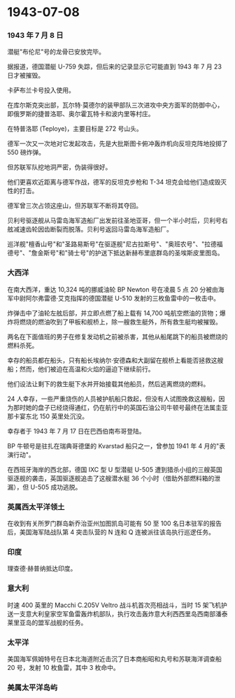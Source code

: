 # 1943-07-08

### 1943 年 7 月 8 日

潜艇"布伦尼"号的龙骨已安放完毕。

据报道，德国潜艇 U-759 失踪，但后来的记录显示它可能直到 1943 年 7 月 23
日才被摧毁。

卡萨布兰卡号投入使用。

在库尔斯克突出部，瓦尔特·莫德尔的装甲部队三次进攻中央方面军的防御中心，即俄罗斯的捷普洛耶、奥尔霍瓦特卡和波内里等村庄。

在特普洛耶 (Teploye)，主要目标是 272 号山头。

德军一次又一次地对它发起攻击，先是大批斯图卡俯冲轰炸机向反坦克阵地投掷了
550 磅炸弹。

但苏联军队挖地洞严密，伪装得很好。

他们更喜欢近距离与德军作战，德军的反坦克步枪和 T-34
坦克会给他们造成毁灭性的打击。

德军曾三次占领这座山，但苏联军不断将其夺回。

贝利号驱逐舰从马雷岛海军造船厂出发前往圣地亚哥，但一个半小时后，贝利号右舷减速齿轮因齿断裂而脱落。贝利号返回马雷岛海军造船厂。

巡洋舰"檀香山号"和"圣路易斯号"在驱逐舰"尼古拉斯号"、"奥班农号"、"拉德福德号"、"詹金斯号"和"骑士号"的护送下抵达新赫布里底群岛的圣埃斯皮里图岛。

### 大西洋

在南大西洋，重达 10,324 吨的挪威油轮 BP Newton 号在凌晨 5 点 20
分被由海军中尉阿尔弗雷德·艾克指挥的德国潜艇 U-510
发射的三枚鱼雷中的一枚击中。

炸弹击中了油轮左舷后部，并立即点燃了船上载有 14,700
吨航空燃油的货物；爆炸将燃烧的燃油吹到了甲板和舰桥上，除一艘救生艇外，所有救生艇均被摧毁。

两名在下面值班的男子在修复发动机之前被杀害，其他从船尾跳下的船员被燃烧的燃料杀死。

幸存的船员都在船头，只有船长埃纳尔·安德森和大副留在舰桥上看能否拯救这艘船；然而，他们被迫在高温和火焰的逼迫下继续前行。

他们设法让剩下的救生艇下水并开始接载其他船员，然后逃离燃烧的燃料。

24
人幸存，一些严重烧伤的人员被护航船只救起，但没有人试图挽救这艘船，因为那时她的盘子已经烧得通红，仍在航行中的英国石油公司牛顿号最终在法属圭亚那卡宴东北
150 英里处沉没。

幸存者于 1943 年 7 月 17 日在巴西伯南布哥登陆。

BP 牛顿号是驻扎在瑞典哥德堡的 Kvarstad 船只之一，曾参加 1941 年 4
月的"表演行动"。

在西班牙海岸的西北部，德国 IXC 型 U 型潜艇 U-505
遭到猎杀小组的三艘英国驱逐舰的袭击，英国驱逐舰追击了这艘潜水艇 36
个小时（借助外部燃料箱的泄漏），但 U-505 成功逃脱。

### 英属西太平洋领土

在收到有关所罗门群岛新乔治亚州加图凯岛可能有 50 至 100
名日本驻军的报告后，美国海军陆战队第 4 突击队营的 N 连和 Q
连被派往该岛执行巡逻任务。

### 印度

理查德·赫普纳抵达印度。

### 意大利

时速 400 英里的 Macchi C.205V Veltro 战斗机首次亮相战斗，当时 15
架飞机护送一支意大利皇家空军鱼雷轰炸机部队，执行攻击轰炸意大利西西里岛西南部潘泰莱里亚岛的盟军战舰的任务。

### 太平洋

美国海军佩姆特号在日本北海道附近击沉了日本商船昭和丸号和苏联海洋调查船
20 号，发射 10 枚鱼雷，其中 3 枚命中。

### 美属太平洋岛屿